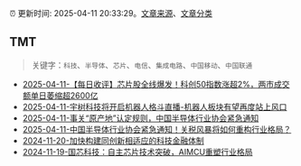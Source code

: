 :alarm_clock: 更新时间: 2025-04-11 20:33:29。[文章来源](/README.md)、[文章分类](/TAGS.md)

## TMT


> 关键字：`科技`、`半导体`、`芯片`、`电信`、`集成电路`、`中国移动`、`中国联通`



- [2025-04-11-【每日收评】芯片股全线爆发！科创50指数涨超2%，两市成交额单日萎缩超2600亿](https://www.cls.cn/detail/2001215) 
- [2025-04-11-宇树科技将开启机器人格斗直播-机器人板块有望再度站上风口](https://www.cls.cn/detail/2000518) 
- [2025-04-11-事关“原产地”认定规则，中国半导体行业协会紧急通知](https://www.cls.cn/detail/2000827) 
- [2025-04-11-中国半导体行业协会紧急通知！关税风暴将如何重构行业格局？](https://www.cls.cn/detail/2000858) 
- [2024-11-20-加快构建同创新相适应的科技金融体制](https://xueqiu.com/9193403816/313561745) 
- [2024-11-19-国芯科技：自主芯片技术突破，AIMCU重塑行业格局](https://xueqiu.com/8151841495/313402043) 
